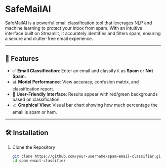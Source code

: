 # SafeMailAI

SafeMailAI is a powerful email classification tool that leverages NLP and machine learning to protect your inbox from spam. With an intuitive interface built on Streamlit, it accurately identifies and filters spam, ensuring a secure and clutter-free email experience.

---

## 🚀 Features

- ✅ **Email Classification**: Enter an email and classify it as **Spam** or **Not Spam**.
- 📊 **Model Performance**: View accuracy, confusion matrix, and classification report.
- 🎨 **User-Friendly Interface**: Results appear with red/green backgrounds based on classification.
- 📈 **Graphical View**: Visual bar chart showing how much percentage the email is spam or ham.

---

## 🛠 Installation

1. Clone the Repository  
   ```bash
   git clone https://github.com/your-username/spam-email-classifier.git
   cd spam-email-classifier
